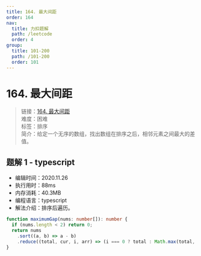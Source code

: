 ```yaml
---
title: 164. 最大间距
order: 164
nav:
  title: 力扣题解
  path: /leetcode
  order: 4
group:
  title: 101-200
  path: /101-200
  order: 101
---
```


# 164. 最大间距

> 链接：[164. 最大间距](https://leetcode-cn.com/problems/maximum-gap/)  
> 难度：困难  
> 标签：排序  
> 简介：给定一个无序的数组，找出数组在排序之后，相邻元素之间最大的差值。

## 题解 1 - typescript

- 编辑时间：2020.11.26
- 执行用时：88ms
- 内存消耗：40.3MB
- 编程语言：typescript
- 解法介绍：排序后遍历。

```typescript
function maximumGap(nums: number[]): number {
  if (nums.length < 2) return 0;
  return nums
    .sort((a, b) => a - b)
    .reduce((total, cur, i, arr) => (i === 0 ? total : Math.max(total, cur - arr[i - 1])), 0);
}
```
